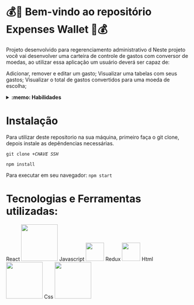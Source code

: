 # 💰👜 Bem-vindo ao repositório Expenses Wallet 🎒💰

Projeto desenvolvido para regerenciamento administrativo d
Neste projeto você vai desenvolver uma carteira de controle de gastos com conversor de moedas, ao utilizar essa aplicação um usuário deverá ser capaz de:

Adicionar, remover e editar um gasto;
Visualizar uma tabelas com seus gastos;
Visualizar o total de gastos convertidos para uma moeda de escolha;

<details>
  <summary><strong>:memo: Habilidades</strong></summary><br />

Neste projeto, verificamos se você é capaz de:

- Criar um _store_ Redux em aplicações React

- Criar _reducers_ no Redux em aplicações React

- Criar _actions_ no Redux em aplicações React

- Criar _dispatchers_ no Redux em aplicações React

- Conectar Redux aos componentes React

- Criar _actions_ assíncronas na sua aplicação React que faz uso de Redux.
</details>

# <strong> Instalação </strong>

Para utilizar deste repositorio na sua máquina, primeiro faça o git clone, depois instale as depêndencias necessárias.

<code>git clone +*CHAVE SSH*</code>

<code>npm install</code>

Para executar em seu navegador:
<code>npm start</code>

# <strong> Tecnologias e Ferramentas utilizadas: </strong>
React
<img width="100px" src="https://www.vectorlogo.zone/logos/reactjs/reactjs-ar21.svg" />
Javascript
<img width="50px" src="https://cdn.jsdelivr.net/gh/devicons/devicon/icons/javascript/javascript-original.svg" />
Redux
<img width="50px" src="https://cdn.jsdelivr.net/gh/devicons/devicon/icons/redux/redux-original.svg" />
Html
<img width="100px" src="https://www.vectorlogo.zone/logos/w3_html5/w3_html5-ar21.svg" />
Css
<img width="100px" src="https://www.vectorlogo.zone/logos/w3_css/w3_css-ar21.svg" />

